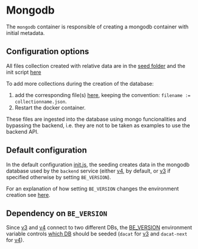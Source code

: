 # Mongodb

The `mongodb` container is responsible of creating a mongodb container with initial metadata.

## Configuration options

All files collection created with relative data are in the [seed folder](./config/seed/) and the init script [here](./config/init.js)

To add more collections during the creation of the database:
1. add the corresponding file(s) [here](./config/seed/), keeping the convention: `filename := collectionname.json`.
2. Restart the docker container.

These files are ingested into the database using mongo funcionalities and bypassing the backend, i.e. they are not to be taken as examples to use the backend API.

## Default configuration

In the default configuration [init.js](./config/init.js), the seeding creates data in the mongodb database used by the `backend` service (either [v4](../backend/services/v4/), by default, or [v3](../backend/v3/) if specified otherwise by setting `BE_VERSION`).

For an explanation of how setting `BE_VERSION` changes the environment creation see [here](../../README.md#docker-compose-profiles-and-env-variables-configuration-options).

## Dependency on `BE_VERSION`

Since [v3](../backend/services/v3/) and [v4](../backend/services/v4/) connect to two different DBs, the [BE_VERSION](./compose.yaml#L9) environment variable controls [which DB](./config/init.js#L1) should be seeded (`dacat` for [v3](../backend/services/v3/) and `dacat-next` for [v4](../backend/services/v4/)).
